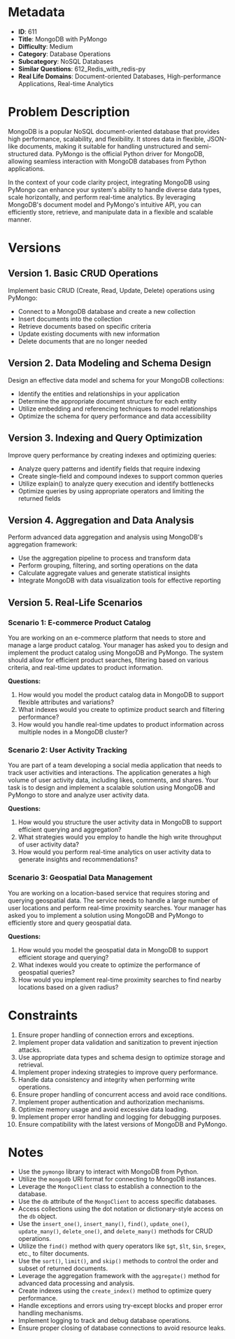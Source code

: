 # Metadata

- **ID**: 611
- **Title**: MongoDB with PyMongo
- **Difficulty**: Medium
- **Category**: Database Operations
- **Subcategory**: NoSQL Databases
- **Similar Questions**: 612_Redis_with_redis-py
- **Real Life Domains**: Document-oriented Databases, High-performance Applications, Real-time Analytics

# Problem Description

MongoDB is a popular NoSQL document-oriented database that provides high performance, scalability, and flexibility. It stores data in flexible, JSON-like documents, making it suitable for handling unstructured and semi-structured data. PyMongo is the official Python driver for MongoDB, allowing seamless interaction with MongoDB databases from Python applications.

In the context of your code clarity project, integrating MongoDB using PyMongo can enhance your system's ability to handle diverse data types, scale horizontally, and perform real-time analytics. By leveraging MongoDB's document model and PyMongo's intuitive API, you can efficiently store, retrieve, and manipulate data in a flexible and scalable manner.

# Versions

## Version 1. Basic CRUD Operations

Implement basic CRUD (Create, Read, Update, Delete) operations using PyMongo:

- Connect to a MongoDB database and create a new collection
- Insert documents into the collection
- Retrieve documents based on specific criteria
- Update existing documents with new information
- Delete documents that are no longer needed

## Version 2. Data Modeling and Schema Design

Design an effective data model and schema for your MongoDB collections:

- Identify the entities and relationships in your application
- Determine the appropriate document structure for each entity
- Utilize embedding and referencing techniques to model relationships
- Optimize the schema for query performance and data accessibility

## Version 3. Indexing and Query Optimization

Improve query performance by creating indexes and optimizing queries:

- Analyze query patterns and identify fields that require indexing
- Create single-field and compound indexes to support common queries
- Utilize explain() to analyze query execution and identify bottlenecks
- Optimize queries by using appropriate operators and limiting the returned fields

## Version 4. Aggregation and Data Analysis

Perform advanced data aggregation and analysis using MongoDB's aggregation framework:

- Use the aggregation pipeline to process and transform data
- Perform grouping, filtering, and sorting operations on the data
- Calculate aggregate values and generate statistical insights
- Integrate MongoDB with data visualization tools for effective reporting

## Version 5. Real-Life Scenarios

### Scenario 1: E-commerce Product Catalog

You are working on an e-commerce platform that needs to store and manage a large product catalog. Your manager has asked you to design and implement the product catalog using MongoDB and PyMongo. The system should allow for efficient product searches, filtering based on various criteria, and real-time updates to product information.

**Questions:**
1. How would you model the product catalog data in MongoDB to support flexible attributes and variations?
2. What indexes would you create to optimize product search and filtering performance?
3. How would you handle real-time updates to product information across multiple nodes in a MongoDB cluster?

### Scenario 2: User Activity Tracking

You are part of a team developing a social media application that needs to track user activities and interactions. The application generates a high volume of user activity data, including likes, comments, and shares. Your task is to design and implement a scalable solution using MongoDB and PyMongo to store and analyze user activity data.

**Questions:**
1. How would you structure the user activity data in MongoDB to support efficient querying and aggregation?
2. What strategies would you employ to handle the high write throughput of user activity data?
3. How would you perform real-time analytics on user activity data to generate insights and recommendations?

### Scenario 3: Geospatial Data Management

You are working on a location-based service that requires storing and querying geospatial data. The service needs to handle a large number of user locations and perform real-time proximity searches. Your manager has asked you to implement a solution using MongoDB and PyMongo to efficiently store and query geospatial data.

**Questions:**
1. How would you model the geospatial data in MongoDB to support efficient storage and querying?
2. What indexes would you create to optimize the performance of geospatial queries?
3. How would you implement real-time proximity searches to find nearby locations based on a given radius?

# Constraints

1. Ensure proper handling of connection errors and exceptions.
2. Implement proper data validation and sanitization to prevent injection attacks.
3. Use appropriate data types and schema design to optimize storage and retrieval.
4. Implement proper indexing strategies to improve query performance.
5. Handle data consistency and integrity when performing write operations.
6. Ensure proper handling of concurrent access and avoid race conditions.
7. Implement proper authentication and authorization mechanisms.
8. Optimize memory usage and avoid excessive data loading.
9. Implement proper error handling and logging for debugging purposes.
10. Ensure compatibility with the latest versions of MongoDB and PyMongo.

# Notes

- Use the `pymongo` library to interact with MongoDB from Python.
- Utilize the `mongodb` URI format for connecting to MongoDB instances.
- Leverage the `MongoClient` class to establish a connection to the database.
- Use the `db` attribute of the `MongoClient` to access specific databases.
- Access collections using the dot notation or dictionary-style access on the `db` object.
- Use the `insert_one()`, `insert_many()`, `find()`, `update_one()`, `update_many()`, `delete_one()`, and `delete_many()` methods for CRUD operations.
- Utilize the `find()` method with query operators like `$gt`, `$lt`, `$in`, `$regex`, etc., to filter documents.
- Use the `sort()`, `limit()`, and `skip()` methods to control the order and subset of returned documents.
- Leverage the aggregation framework with the `aggregate()` method for advanced data processing and analysis.
- Create indexes using the `create_index()` method to optimize query performance.
- Handle exceptions and errors using try-except blocks and proper error handling mechanisms.
- Implement logging to track and debug database operations.
- Ensure proper closing of database connections to avoid resource leaks.